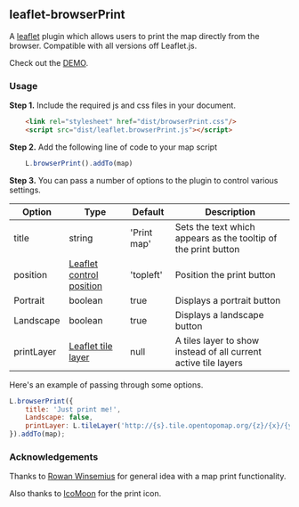 ## leaflet-browserPrint

A [leaflet](http://www.leafletjs.com) plugin which allows users to print the map directly from the browser. Compatible with all versions off Leaflet.js.

Check out the [DEMO](https://igor-vladyka.github.io/leaflet-easyPrint/).

### Usage
**Step 1.** Include the required js and css files in your document.

```html
	<link rel="stylesheet" href="dist/browserPrint.css"/>
	<script src="dist/leaflet.browserPrint.js"></script>
```

**Step 2.** Add the following line of code to your map script

``` js
	L.browserPrint().addTo(map)
```

**Step 3.**
You can pass a number of options to the plugin to control various settings.

| Option        | Type         | Default      | Description   |
| ------------- |--------------|--------------|---------------|
| title | string | 'Print map' | Sets the text which appears as the tooltip of the print button |
| position | [Leaflet control position](http://leafletjs.com/reference.html#control-positions) | 'topleft' | Position the print button |
| Portrait | boolean | true | Displays a portrait button |
| Landscape | boolean | true | Displays a landscape button |
| printLayer | [Leaflet tile layer](http://leafletjs.com/reference-0.7.7.html#tilelayer) | null | A tiles layer to show instead of all current active tile layers |

Here's an example of passing through some options.
``` js
L.browserPrint({
	title: 'Just print me!',
	Landscape: false,
    printLayer: L.tileLayer('http://{s}.tile.opentopomap.org/{z}/{x}/{y}.png', { maxZoom: 17, attribution: 'Map data: &copy; <a href="http://www.openstreetmap.org/copyright">OpenStreetMap</a>, <a href="http://viewfinderpanoramas.org">SRTM</a> | Map style: &copy; <a href="https://opentopomap.org">OpenTopoMap</a> (<a href="https://creativecommons.org/licenses/by-sa/3.0/">CC-BY-SA</a>)'})
}).addTo(map);
```

### Acknowledgements
Thanks to [Rowan Winsemius](https://github.com/rowanwins/leaflet-easyPrint) for general idea with a map print functionality.

Also thanks to [IcoMoon](http://icomoon.io/) for the print icon.
